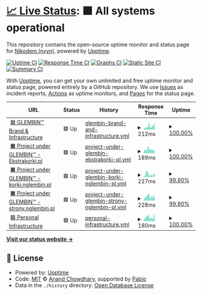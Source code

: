# [📈 Live Status](https://demo.upptime.js.org): <!--live status--> **🟩 All systems operational**

This repository contains the open-source uptime monitor and status page for [Nikodem (nyyn)](https://nglembin.pl), powered by [Upptime](https://github.com/upptime/upptime).

[![Uptime CI](https://github.com/nglembin/status/workflows/Uptime%20CI/badge.svg)](https://github.com/nglembin/status/actions?query=workflow%3A%22Uptime+CI%22)
[![Response Time CI](https://github.com/nglembin/status/workflows/Response%20Time%20CI/badge.svg)](https://github.com/nglembin/status/actions?query=workflow%3A%22Response+Time+CI%22)
[![Graphs CI](https://github.com/nglembin/status/workflows/Graphs%20CI/badge.svg)](https://github.com/nglembin/status/actions?query=workflow%3A%22Graphs+CI%22)
[![Static Site CI](https://github.com/nglembin/status/workflows/Static%20Site%20CI/badge.svg)](https://github.com/nglembin/status/actions?query=workflow%3A%22Static+Site+CI%22)
[![Summary CI](https://github.com/nglembin/status/workflows/Summary%20CI/badge.svg)](https://github.com/nglembin/status/actions?query=workflow%3A%22Summary+CI%22)

With [Upptime](https://upptime.js.org), you can get your own unlimited and free uptime monitor and status page, powered entirely by a GitHub repository. We use [Issues](https://github.com/nglembin/status/issues) as incident reports, [Actions](https://github.com/nglembin/status/actions) as uptime monitors, and [Pages](https://demo.upptime.js.org) for the status page.

<!--start: status pages-->
<!-- This summary is generated by Upptime (https://github.com/upptime/upptime) -->
<!-- Do not edit this manually, your changes will be overwritten -->
<!-- prettier-ignore -->
| URL | Status | History | Response Time | Uptime |
| --- | ------ | ------- | ------------- | ------ |
| <img alt="" src="https://icons.duckduckgo.com/ip3/glembin.pl.ico" height="13"> [🟦 GLEMBIN™ Brand & Infrastructure](https://glembin.pl/) | 🟩 Up | [glembin-brand-and-infrastructure.yml](https://github.com/nglembin/status/commits/HEAD/history/glembin-brand-and-infrastructure.yml) | <details><summary><img alt="Response time graph" src="./graphs/glembin-brand-and-infrastructure/response-time-week.png" height="20"> 212ms</summary><br><a href="https://status.glembin.pl/history/glembin-brand-and-infrastructure"><img alt="Response time 212" src="https://img.shields.io/endpoint?url=https%3A%2F%2Fraw.githubusercontent.com%2Fnglembin%2Fstatus%2FHEAD%2Fapi%2Fglembin-brand-and-infrastructure%2Fresponse-time.json"></a><br><a href="https://status.glembin.pl/history/glembin-brand-and-infrastructure"><img alt="24-hour response time 462" src="https://img.shields.io/endpoint?url=https%3A%2F%2Fraw.githubusercontent.com%2Fnglembin%2Fstatus%2FHEAD%2Fapi%2Fglembin-brand-and-infrastructure%2Fresponse-time-day.json"></a><br><a href="https://status.glembin.pl/history/glembin-brand-and-infrastructure"><img alt="7-day response time 212" src="https://img.shields.io/endpoint?url=https%3A%2F%2Fraw.githubusercontent.com%2Fnglembin%2Fstatus%2FHEAD%2Fapi%2Fglembin-brand-and-infrastructure%2Fresponse-time-week.json"></a><br><a href="https://status.glembin.pl/history/glembin-brand-and-infrastructure"><img alt="30-day response time 212" src="https://img.shields.io/endpoint?url=https%3A%2F%2Fraw.githubusercontent.com%2Fnglembin%2Fstatus%2FHEAD%2Fapi%2Fglembin-brand-and-infrastructure%2Fresponse-time-month.json"></a><br><a href="https://status.glembin.pl/history/glembin-brand-and-infrastructure"><img alt="1-year response time 212" src="https://img.shields.io/endpoint?url=https%3A%2F%2Fraw.githubusercontent.com%2Fnglembin%2Fstatus%2FHEAD%2Fapi%2Fglembin-brand-and-infrastructure%2Fresponse-time-year.json"></a></details> | <details><summary><a href="https://status.glembin.pl/history/glembin-brand-and-infrastructure">100.00%</a></summary><a href="https://status.glembin.pl/history/glembin-brand-and-infrastructure"><img alt="All-time uptime 100.00%" src="https://img.shields.io/endpoint?url=https%3A%2F%2Fraw.githubusercontent.com%2Fnglembin%2Fstatus%2FHEAD%2Fapi%2Fglembin-brand-and-infrastructure%2Fuptime.json"></a><br><a href="https://status.glembin.pl/history/glembin-brand-and-infrastructure"><img alt="24-hour uptime 100.00%" src="https://img.shields.io/endpoint?url=https%3A%2F%2Fraw.githubusercontent.com%2Fnglembin%2Fstatus%2FHEAD%2Fapi%2Fglembin-brand-and-infrastructure%2Fuptime-day.json"></a><br><a href="https://status.glembin.pl/history/glembin-brand-and-infrastructure"><img alt="7-day uptime 100.00%" src="https://img.shields.io/endpoint?url=https%3A%2F%2Fraw.githubusercontent.com%2Fnglembin%2Fstatus%2FHEAD%2Fapi%2Fglembin-brand-and-infrastructure%2Fuptime-week.json"></a><br><a href="https://status.glembin.pl/history/glembin-brand-and-infrastructure"><img alt="30-day uptime 100.00%" src="https://img.shields.io/endpoint?url=https%3A%2F%2Fraw.githubusercontent.com%2Fnglembin%2Fstatus%2FHEAD%2Fapi%2Fglembin-brand-and-infrastructure%2Fuptime-month.json"></a><br><a href="https://status.glembin.pl/history/glembin-brand-and-infrastructure"><img alt="1-year uptime 100.00%" src="https://img.shields.io/endpoint?url=https%3A%2F%2Fraw.githubusercontent.com%2Fnglembin%2Fstatus%2FHEAD%2Fapi%2Fglembin-brand-and-infrastructure%2Fuptime-year.json"></a></details>
| <img alt="" src="https://icons.duckduckgo.com/ip3/ekstrakorki.pl.ico" height="13"> [🟧 Project under GLEMBIN™ - Ekstrakorki.pl](https://ekstrakorki.pl/) | 🟩 Up | [project-under-glembin-ekstrakorki-pl.yml](https://github.com/nglembin/status/commits/HEAD/history/project-under-glembin-ekstrakorki-pl.yml) | <details><summary><img alt="Response time graph" src="./graphs/project-under-glembin-ekstrakorki-pl/response-time-week.png" height="20"> 189ms</summary><br><a href="https://status.glembin.pl/history/project-under-glembin-ekstrakorki-pl"><img alt="Response time 189" src="https://img.shields.io/endpoint?url=https%3A%2F%2Fraw.githubusercontent.com%2Fnglembin%2Fstatus%2FHEAD%2Fapi%2Fproject-under-glembin-ekstrakorki-pl%2Fresponse-time.json"></a><br><a href="https://status.glembin.pl/history/project-under-glembin-ekstrakorki-pl"><img alt="24-hour response time 161" src="https://img.shields.io/endpoint?url=https%3A%2F%2Fraw.githubusercontent.com%2Fnglembin%2Fstatus%2FHEAD%2Fapi%2Fproject-under-glembin-ekstrakorki-pl%2Fresponse-time-day.json"></a><br><a href="https://status.glembin.pl/history/project-under-glembin-ekstrakorki-pl"><img alt="7-day response time 189" src="https://img.shields.io/endpoint?url=https%3A%2F%2Fraw.githubusercontent.com%2Fnglembin%2Fstatus%2FHEAD%2Fapi%2Fproject-under-glembin-ekstrakorki-pl%2Fresponse-time-week.json"></a><br><a href="https://status.glembin.pl/history/project-under-glembin-ekstrakorki-pl"><img alt="30-day response time 189" src="https://img.shields.io/endpoint?url=https%3A%2F%2Fraw.githubusercontent.com%2Fnglembin%2Fstatus%2FHEAD%2Fapi%2Fproject-under-glembin-ekstrakorki-pl%2Fresponse-time-month.json"></a><br><a href="https://status.glembin.pl/history/project-under-glembin-ekstrakorki-pl"><img alt="1-year response time 189" src="https://img.shields.io/endpoint?url=https%3A%2F%2Fraw.githubusercontent.com%2Fnglembin%2Fstatus%2FHEAD%2Fapi%2Fproject-under-glembin-ekstrakorki-pl%2Fresponse-time-year.json"></a></details> | <details><summary><a href="https://status.glembin.pl/history/project-under-glembin-ekstrakorki-pl">100.00%</a></summary><a href="https://status.glembin.pl/history/project-under-glembin-ekstrakorki-pl"><img alt="All-time uptime 100.00%" src="https://img.shields.io/endpoint?url=https%3A%2F%2Fraw.githubusercontent.com%2Fnglembin%2Fstatus%2FHEAD%2Fapi%2Fproject-under-glembin-ekstrakorki-pl%2Fuptime.json"></a><br><a href="https://status.glembin.pl/history/project-under-glembin-ekstrakorki-pl"><img alt="24-hour uptime 100.00%" src="https://img.shields.io/endpoint?url=https%3A%2F%2Fraw.githubusercontent.com%2Fnglembin%2Fstatus%2FHEAD%2Fapi%2Fproject-under-glembin-ekstrakorki-pl%2Fuptime-day.json"></a><br><a href="https://status.glembin.pl/history/project-under-glembin-ekstrakorki-pl"><img alt="7-day uptime 100.00%" src="https://img.shields.io/endpoint?url=https%3A%2F%2Fraw.githubusercontent.com%2Fnglembin%2Fstatus%2FHEAD%2Fapi%2Fproject-under-glembin-ekstrakorki-pl%2Fuptime-week.json"></a><br><a href="https://status.glembin.pl/history/project-under-glembin-ekstrakorki-pl"><img alt="30-day uptime 100.00%" src="https://img.shields.io/endpoint?url=https%3A%2F%2Fraw.githubusercontent.com%2Fnglembin%2Fstatus%2FHEAD%2Fapi%2Fproject-under-glembin-ekstrakorki-pl%2Fuptime-month.json"></a><br><a href="https://status.glembin.pl/history/project-under-glembin-ekstrakorki-pl"><img alt="1-year uptime 100.00%" src="https://img.shields.io/endpoint?url=https%3A%2F%2Fraw.githubusercontent.com%2Fnglembin%2Fstatus%2FHEAD%2Fapi%2Fproject-under-glembin-ekstrakorki-pl%2Fuptime-year.json"></a></details>
| <img alt="" src="https://icons.duckduckgo.com/ip3/korki.nglembin.pl.ico" height="13"> [🟧 Project under GLEMBIN™ - korki.nglembin.pl](https://korki.nglembin.pl/) | 🟩 Up | [project-under-glembin-korki-nglembin-pl.yml](https://github.com/nglembin/status/commits/HEAD/history/project-under-glembin-korki-nglembin-pl.yml) | <details><summary><img alt="Response time graph" src="./graphs/project-under-glembin-korki-nglembin-pl/response-time-week.png" height="20"> 227ms</summary><br><a href="https://status.glembin.pl/history/project-under-glembin-korki-nglembin-pl"><img alt="Response time 227" src="https://img.shields.io/endpoint?url=https%3A%2F%2Fraw.githubusercontent.com%2Fnglembin%2Fstatus%2FHEAD%2Fapi%2Fproject-under-glembin-korki-nglembin-pl%2Fresponse-time.json"></a><br><a href="https://status.glembin.pl/history/project-under-glembin-korki-nglembin-pl"><img alt="24-hour response time 168" src="https://img.shields.io/endpoint?url=https%3A%2F%2Fraw.githubusercontent.com%2Fnglembin%2Fstatus%2FHEAD%2Fapi%2Fproject-under-glembin-korki-nglembin-pl%2Fresponse-time-day.json"></a><br><a href="https://status.glembin.pl/history/project-under-glembin-korki-nglembin-pl"><img alt="7-day response time 227" src="https://img.shields.io/endpoint?url=https%3A%2F%2Fraw.githubusercontent.com%2Fnglembin%2Fstatus%2FHEAD%2Fapi%2Fproject-under-glembin-korki-nglembin-pl%2Fresponse-time-week.json"></a><br><a href="https://status.glembin.pl/history/project-under-glembin-korki-nglembin-pl"><img alt="30-day response time 227" src="https://img.shields.io/endpoint?url=https%3A%2F%2Fraw.githubusercontent.com%2Fnglembin%2Fstatus%2FHEAD%2Fapi%2Fproject-under-glembin-korki-nglembin-pl%2Fresponse-time-month.json"></a><br><a href="https://status.glembin.pl/history/project-under-glembin-korki-nglembin-pl"><img alt="1-year response time 227" src="https://img.shields.io/endpoint?url=https%3A%2F%2Fraw.githubusercontent.com%2Fnglembin%2Fstatus%2FHEAD%2Fapi%2Fproject-under-glembin-korki-nglembin-pl%2Fresponse-time-year.json"></a></details> | <details><summary><a href="https://status.glembin.pl/history/project-under-glembin-korki-nglembin-pl">99.90%</a></summary><a href="https://status.glembin.pl/history/project-under-glembin-korki-nglembin-pl"><img alt="All-time uptime 99.90%" src="https://img.shields.io/endpoint?url=https%3A%2F%2Fraw.githubusercontent.com%2Fnglembin%2Fstatus%2FHEAD%2Fapi%2Fproject-under-glembin-korki-nglembin-pl%2Fuptime.json"></a><br><a href="https://status.glembin.pl/history/project-under-glembin-korki-nglembin-pl"><img alt="24-hour uptime 100.00%" src="https://img.shields.io/endpoint?url=https%3A%2F%2Fraw.githubusercontent.com%2Fnglembin%2Fstatus%2FHEAD%2Fapi%2Fproject-under-glembin-korki-nglembin-pl%2Fuptime-day.json"></a><br><a href="https://status.glembin.pl/history/project-under-glembin-korki-nglembin-pl"><img alt="7-day uptime 99.90%" src="https://img.shields.io/endpoint?url=https%3A%2F%2Fraw.githubusercontent.com%2Fnglembin%2Fstatus%2FHEAD%2Fapi%2Fproject-under-glembin-korki-nglembin-pl%2Fuptime-week.json"></a><br><a href="https://status.glembin.pl/history/project-under-glembin-korki-nglembin-pl"><img alt="30-day uptime 99.90%" src="https://img.shields.io/endpoint?url=https%3A%2F%2Fraw.githubusercontent.com%2Fnglembin%2Fstatus%2FHEAD%2Fapi%2Fproject-under-glembin-korki-nglembin-pl%2Fuptime-month.json"></a><br><a href="https://status.glembin.pl/history/project-under-glembin-korki-nglembin-pl"><img alt="1-year uptime 99.90%" src="https://img.shields.io/endpoint?url=https%3A%2F%2Fraw.githubusercontent.com%2Fnglembin%2Fstatus%2FHEAD%2Fapi%2Fproject-under-glembin-korki-nglembin-pl%2Fuptime-year.json"></a></details>
| <img alt="" src="https://icons.duckduckgo.com/ip3/strony.nglembin.pl.ico" height="13"> [🟧 Project under GLEMBIN™ - strony.nglembin.pl](https://strony.nglembin.pl/) | 🟩 Up | [project-under-glembin-strony-nglembin-pl.yml](https://github.com/nglembin/status/commits/HEAD/history/project-under-glembin-strony-nglembin-pl.yml) | <details><summary><img alt="Response time graph" src="./graphs/project-under-glembin-strony-nglembin-pl/response-time-week.png" height="20"> 228ms</summary><br><a href="https://status.glembin.pl/history/project-under-glembin-strony-nglembin-pl"><img alt="Response time 228" src="https://img.shields.io/endpoint?url=https%3A%2F%2Fraw.githubusercontent.com%2Fnglembin%2Fstatus%2FHEAD%2Fapi%2Fproject-under-glembin-strony-nglembin-pl%2Fresponse-time.json"></a><br><a href="https://status.glembin.pl/history/project-under-glembin-strony-nglembin-pl"><img alt="24-hour response time 162" src="https://img.shields.io/endpoint?url=https%3A%2F%2Fraw.githubusercontent.com%2Fnglembin%2Fstatus%2FHEAD%2Fapi%2Fproject-under-glembin-strony-nglembin-pl%2Fresponse-time-day.json"></a><br><a href="https://status.glembin.pl/history/project-under-glembin-strony-nglembin-pl"><img alt="7-day response time 228" src="https://img.shields.io/endpoint?url=https%3A%2F%2Fraw.githubusercontent.com%2Fnglembin%2Fstatus%2FHEAD%2Fapi%2Fproject-under-glembin-strony-nglembin-pl%2Fresponse-time-week.json"></a><br><a href="https://status.glembin.pl/history/project-under-glembin-strony-nglembin-pl"><img alt="30-day response time 228" src="https://img.shields.io/endpoint?url=https%3A%2F%2Fraw.githubusercontent.com%2Fnglembin%2Fstatus%2FHEAD%2Fapi%2Fproject-under-glembin-strony-nglembin-pl%2Fresponse-time-month.json"></a><br><a href="https://status.glembin.pl/history/project-under-glembin-strony-nglembin-pl"><img alt="1-year response time 228" src="https://img.shields.io/endpoint?url=https%3A%2F%2Fraw.githubusercontent.com%2Fnglembin%2Fstatus%2FHEAD%2Fapi%2Fproject-under-glembin-strony-nglembin-pl%2Fresponse-time-year.json"></a></details> | <details><summary><a href="https://status.glembin.pl/history/project-under-glembin-strony-nglembin-pl">99.90%</a></summary><a href="https://status.glembin.pl/history/project-under-glembin-strony-nglembin-pl"><img alt="All-time uptime 99.90%" src="https://img.shields.io/endpoint?url=https%3A%2F%2Fraw.githubusercontent.com%2Fnglembin%2Fstatus%2FHEAD%2Fapi%2Fproject-under-glembin-strony-nglembin-pl%2Fuptime.json"></a><br><a href="https://status.glembin.pl/history/project-under-glembin-strony-nglembin-pl"><img alt="24-hour uptime 100.00%" src="https://img.shields.io/endpoint?url=https%3A%2F%2Fraw.githubusercontent.com%2Fnglembin%2Fstatus%2FHEAD%2Fapi%2Fproject-under-glembin-strony-nglembin-pl%2Fuptime-day.json"></a><br><a href="https://status.glembin.pl/history/project-under-glembin-strony-nglembin-pl"><img alt="7-day uptime 99.90%" src="https://img.shields.io/endpoint?url=https%3A%2F%2Fraw.githubusercontent.com%2Fnglembin%2Fstatus%2FHEAD%2Fapi%2Fproject-under-glembin-strony-nglembin-pl%2Fuptime-week.json"></a><br><a href="https://status.glembin.pl/history/project-under-glembin-strony-nglembin-pl"><img alt="30-day uptime 99.90%" src="https://img.shields.io/endpoint?url=https%3A%2F%2Fraw.githubusercontent.com%2Fnglembin%2Fstatus%2FHEAD%2Fapi%2Fproject-under-glembin-strony-nglembin-pl%2Fuptime-month.json"></a><br><a href="https://status.glembin.pl/history/project-under-glembin-strony-nglembin-pl"><img alt="1-year uptime 99.90%" src="https://img.shields.io/endpoint?url=https%3A%2F%2Fraw.githubusercontent.com%2Fnglembin%2Fstatus%2FHEAD%2Fapi%2Fproject-under-glembin-strony-nglembin-pl%2Fuptime-year.json"></a></details>
| <img alt="" src="https://icons.duckduckgo.com/ip3/nglembin.pl.ico" height="13"> [🟪 Personal Infrastructure](https://nglembin.pl/) | 🟩 Up | [personal-infrastructure.yml](https://github.com/nglembin/status/commits/HEAD/history/personal-infrastructure.yml) | <details><summary><img alt="Response time graph" src="./graphs/personal-infrastructure/response-time-week.png" height="20"> 180ms</summary><br><a href="https://status.glembin.pl/history/personal-infrastructure"><img alt="Response time 180" src="https://img.shields.io/endpoint?url=https%3A%2F%2Fraw.githubusercontent.com%2Fnglembin%2Fstatus%2FHEAD%2Fapi%2Fpersonal-infrastructure%2Fresponse-time.json"></a><br><a href="https://status.glembin.pl/history/personal-infrastructure"><img alt="24-hour response time 178" src="https://img.shields.io/endpoint?url=https%3A%2F%2Fraw.githubusercontent.com%2Fnglembin%2Fstatus%2FHEAD%2Fapi%2Fpersonal-infrastructure%2Fresponse-time-day.json"></a><br><a href="https://status.glembin.pl/history/personal-infrastructure"><img alt="7-day response time 180" src="https://img.shields.io/endpoint?url=https%3A%2F%2Fraw.githubusercontent.com%2Fnglembin%2Fstatus%2FHEAD%2Fapi%2Fpersonal-infrastructure%2Fresponse-time-week.json"></a><br><a href="https://status.glembin.pl/history/personal-infrastructure"><img alt="30-day response time 180" src="https://img.shields.io/endpoint?url=https%3A%2F%2Fraw.githubusercontent.com%2Fnglembin%2Fstatus%2FHEAD%2Fapi%2Fpersonal-infrastructure%2Fresponse-time-month.json"></a><br><a href="https://status.glembin.pl/history/personal-infrastructure"><img alt="1-year response time 180" src="https://img.shields.io/endpoint?url=https%3A%2F%2Fraw.githubusercontent.com%2Fnglembin%2Fstatus%2FHEAD%2Fapi%2Fpersonal-infrastructure%2Fresponse-time-year.json"></a></details> | <details><summary><a href="https://status.glembin.pl/history/personal-infrastructure">100.00%</a></summary><a href="https://status.glembin.pl/history/personal-infrastructure"><img alt="All-time uptime 100.00%" src="https://img.shields.io/endpoint?url=https%3A%2F%2Fraw.githubusercontent.com%2Fnglembin%2Fstatus%2FHEAD%2Fapi%2Fpersonal-infrastructure%2Fuptime.json"></a><br><a href="https://status.glembin.pl/history/personal-infrastructure"><img alt="24-hour uptime 100.00%" src="https://img.shields.io/endpoint?url=https%3A%2F%2Fraw.githubusercontent.com%2Fnglembin%2Fstatus%2FHEAD%2Fapi%2Fpersonal-infrastructure%2Fuptime-day.json"></a><br><a href="https://status.glembin.pl/history/personal-infrastructure"><img alt="7-day uptime 100.00%" src="https://img.shields.io/endpoint?url=https%3A%2F%2Fraw.githubusercontent.com%2Fnglembin%2Fstatus%2FHEAD%2Fapi%2Fpersonal-infrastructure%2Fuptime-week.json"></a><br><a href="https://status.glembin.pl/history/personal-infrastructure"><img alt="30-day uptime 100.00%" src="https://img.shields.io/endpoint?url=https%3A%2F%2Fraw.githubusercontent.com%2Fnglembin%2Fstatus%2FHEAD%2Fapi%2Fpersonal-infrastructure%2Fuptime-month.json"></a><br><a href="https://status.glembin.pl/history/personal-infrastructure"><img alt="1-year uptime 100.00%" src="https://img.shields.io/endpoint?url=https%3A%2F%2Fraw.githubusercontent.com%2Fnglembin%2Fstatus%2FHEAD%2Fapi%2Fpersonal-infrastructure%2Fuptime-year.json"></a></details>

<!--end: status pages-->

[**Visit our status website →**](https://demo.upptime.js.org)

## 📄 License

- Powered by: [Upptime](https://github.com/upptime/upptime)
- Code: [MIT](./LICENSE) © [Anand Chowdhary](https://anandchowdhary.com), supported by [Pabio](https://pabio.com)
- Data in the `./history` directory: [Open Database License](https://opendatacommons.org/licenses/odbl/1-0/)
